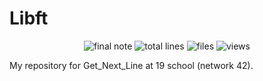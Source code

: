 #	Libft
<p align="center"> 
<img alt="final note" src="https://img.shields.io/badge/final%20note-105%25-brightgreen">
<img alt="total lines" src="https://img.shields.io/tokei/lines/github/COUNFOUZZ/19-Get_Next_Line?style=flat">
<img alt="files" src="https://img.shields.io/github/directory-file-count/COUNFOUZZ/19-Get_Next_Line">
<img alt="views" src="https://hits.seeyoufarm.com/api/count/incr/badge.svg?url=https%3A%2F%2Fgithub.com%2FCOUNFOUZZ%2F19-Get_Next_Line.git&count_bg=%231A83C2&title_bg=%23555555&icon=&icon_color=%23E7E7E7&title=views&edge_flat=false">
</p>

My repository for Get_Next_Line at 19 school (network 42).
